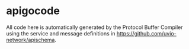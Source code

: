 # apigocode

All code here is automatically generated by the Protocol Buffer Compiler using
the service and message definitions in https://github.com/uvio-network/apischema.

